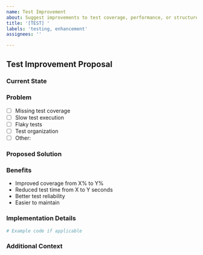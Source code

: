 ```yaml
---
name: Test Improvement
about: Suggest improvements to test coverage, performance, or structure
title: '[TEST] '
labels: 'testing, enhancement'
assignees: ''

---
```


## Test Improvement Proposal

### Current State
<!-- Describe the current testing situation -->

### Problem
<!-- What issue are you trying to solve? -->
- [ ] Missing test coverage
- [ ] Slow test execution
- [ ] Flaky tests
- [ ] Test organization
- [ ] Other: 

### Proposed Solution
<!-- How would you improve the tests? -->

### Benefits
<!-- What are the benefits of this improvement? -->
- Improved coverage from X% to Y%
- Reduced test time from X to Y seconds
- Better test reliability
- Easier to maintain

### Implementation Details
<!-- Optional: Specific technical details -->

```python
# Example code if applicable
```

### Additional Context
<!-- Any other relevant information -->